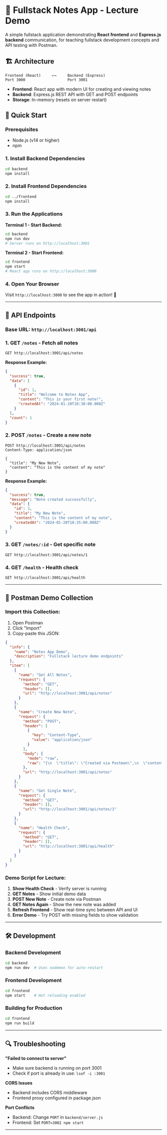 # 📝 Fullstack Notes App - Lecture Demo

A simple fullstack application demonstrating **React frontend** and **Express.js backend** communication, for teaching fullstack development concepts and API testing with Postman.

## 🏗️ Architecture

```
Frontend (React)     ←→     Backend (Express)
Port 3000                   Port 3001
```

- **Frontend**: React app with modern UI for creating and viewing notes
- **Backend**: Express.js REST API with GET and POST endpoints
- **Storage**: In-memory (resets on server restart)

## 🚀 Quick Start

### Prerequisites
- Node.js (v14 or higher)
- npm

### 1. Install Backend Dependencies
```bash
cd backend
npm install
```

### 2. Install Frontend Dependencies  
```bash
cd ../frontend
npm install
```

### 3. Run the Applications

**Terminal 1 - Start Backend:**
```bash
cd backend
npm run dev
# Server runs on http://localhost:3001
```

**Terminal 2 - Start Frontend:**
```bash
cd frontend  
npm start
# React app runs on http://localhost:3000
```

### 4. Open Your Browser
Visit `http://localhost:3000` to see the app in action! 🎉

---

## 🔧 API Endpoints

### Base URL: `http://localhost:3001/api`

### 1. **GET** `/notes` - Fetch all notes
```http
GET http://localhost:3001/api/notes
```

**Response Example:**
```json
{
  "success": true,
  "data": [
    {
      "id": 1,
      "title": "Welcome to Notes App",
      "content": "This is your first note!",
      "createdAt": "2024-01-20T10:30:00.000Z"
    }
  ],
  "count": 1
}
```

### 2. **POST** `/notes` - Create a new note
```http
POST http://localhost:3001/api/notes
Content-Type: application/json

{
  "title": "My New Note",
  "content": "This is the content of my note"
}
```

**Response Example:**
```json
{
  "success": true,
  "message": "Note created successfully",
  "data": {
    "id": 3,
    "title": "My New Note", 
    "content": "This is the content of my note",
    "createdAt": "2024-01-20T10:35:00.000Z"
  }
}
```

### 3. **GET** `/notes/:id` - Get specific note
```http
GET http://localhost:3001/api/notes/1
```

### 4. **GET** `/health` - Health check
```http
GET http://localhost:3001/api/health
```

---

## 📮 Postman Demo Collection

### Import this Collection:

1. Open Postman
2. Click "Import" 
3. Copy-paste this JSON:

```json
{
  "info": {
    "name": "Notes App Demo",
    "description": "Fullstack lecture demo endpoints"
  },
  "item": [
    {
      "name": "Get All Notes",
      "request": {
        "method": "GET",
        "header": [],
        "url": "http://localhost:3001/api/notes"
      }
    },
    {
      "name": "Create New Note",
      "request": {
        "method": "POST",
        "header": [
          {
            "key": "Content-Type",
            "value": "application/json"
          }
        ],
        "body": {
          "mode": "raw",
          "raw": "{\n  \"title\": \"Created via Postman\",\n  \"content\": \"This note was created using Postman to demonstrate the POST endpoint!\"\n}"
        },
        "url": "http://localhost:3001/api/notes"
      }
    },
    {
      "name": "Get Single Note",
      "request": {
        "method": "GET", 
        "header": [],
        "url": "http://localhost:3001/api/notes/1"
      }
    },
    {
      "name": "Health Check",
      "request": {
        "method": "GET",
        "header": [],
        "url": "http://localhost:3001/api/health"
      }
    }
  ]
}
```

### Demo Script for Lecture:

1. **Show Health Check** - Verify server is running
2. **GET Notes** - Show initial demo data
3. **POST New Note** - Create note via Postman
4. **GET Notes Again** - Show the new note was added
5. **Refresh Frontend** - Show real-time sync between API and UI
6. **Error Demo** - Try POST with missing fields to show validation


---

## 🛠️ Development

### Backend Development
```bash
cd backend
npm run dev  # Uses nodemon for auto-restart
```

### Frontend Development  
```bash
cd frontend
npm start    # Hot reloading enabled
```

### Building for Production
```bash
cd frontend
npm run build
```

---

## 🔍 Troubleshooting

**"Failed to connect to server"**
- Make sure backend is running on port 3001
- Check if port is already in use: `lsof -i :3001`

**CORS Issues**
- Backend includes CORS middleware
- Frontend proxy configured in package.json

**Port Conflicts**
- Backend: Change `PORT` in `backend/server.js`
- Frontend: Set `PORT=3002 npm start`

---
